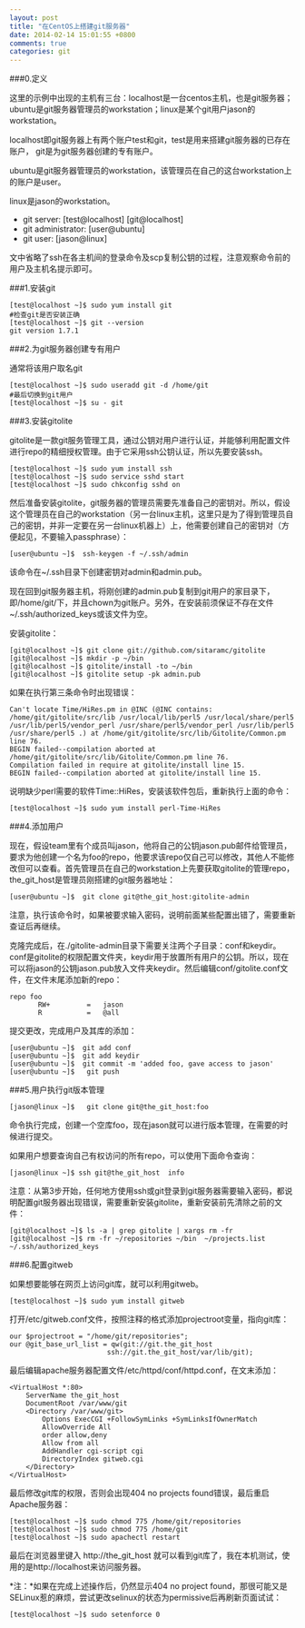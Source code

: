 ```yaml
---
layout: post
title: "在CentOS上搭建git服务器"
date: 2014-02-14 15:01:55 +0800
comments: true
categories: git
---
```


###0.定义

这里的示例中出现的主机有三台：localhost是一台centos主机，也是git服务器；ubuntu是git服务器管理员的workstation；linux是某个git用户jason的workstation。
  
localhost即git服务器上有两个账户test和git，test是用来搭建git服务器的已存在账户，
git是为git服务器创建的专有账户。

ubuntu是git服务器管理员的workstation，该管理员在自己的这台workstation上的账户是user。

linux是jason的workstation。

* git server:                 [test@localhost]     [git@localhost]
* git administrator:      [user@ubuntu]
* git user:                    [jason@linux]

文中省略了ssh在各主机间的登录命令及scp复制公钥的过程，注意观察命令前的用户及主机名提示即可。

<!-- more -->

###1.安装git

	[test@localhost ~]$ sudo yum install git
	#检查git是否安装正确
	[test@localhost ~]$ git --version
	git version 1.7.1

###2.为git服务器创建专有用户

通常将该用户取名git

	[test@localhost ~]$ sudo useradd git -d /home/git
	#最后切换到git用户
	[test@localhost ~]$ su - git
	
###3.安装gitolite

gitolite是一款git服务管理工具，通过公钥对用户进行认证，并能够利用配置文件进行repo的精细授权管理。由于它采用ssh公钥认证，所以先要安装ssh。

	[test@localhost ~]$ sudo yum install ssh
	[test@localhost ~]$ sudo service sshd start
	[test@localhost ~]$ sudo chkconfig sshd on

然后准备安装gitolite，git服务器的管理员需要先准备自己的密钥对。所以，假设这个管理员在自己的workstation（另一台linux主机，这里只是为了得到管理员自己的密钥，并非一定要在另一台linux机器上）上，他需要创建自己的密钥对（方便起见，不要输入passphrase）：

	[user@ubuntu ~]$  ssh-keygen -f ~/.ssh/admin
	
该命令在~/.ssh目录下创建密钥对admin和admin.pub。

现在回到git服务器主机，将刚创建的admin.pub复制到git用户的家目录下，即/home/git/下，并且chown为git账户。另外，在安装前须保证不存在文件~/.ssh/authorized_keys或该文件为空。

安装gitolite：
	
	[git@localhost ~]$ git clone git://github.com/sitaramc/gitolite
	[git@localhost ~]$ mkdir -p ~/bin
	[git@localhost ~]$ gitolite/install -to ~/bin
	[git@localhost ~]$ gitolite setup -pk admin.pub

如果在执行第三条命令时出现错误：

	Can't locate Time/HiRes.pm in @INC (@INC contains: /home/git/gitolite/src/lib /usr/local/lib/perl5 /usr/local/share/perl5 /usr/lib/perl5/vendor_perl /usr/share/perl5/vendor_perl /usr/lib/perl5 /usr/share/perl5 .) at /home/git/gitolite/src/lib/Gitolite/Common.pm line 76.
	BEGIN failed--compilation aborted at /home/git/gitolite/src/lib/Gitolite/Common.pm line 76.
	Compilation failed in require at gitolite/install line 15.
	BEGIN failed--compilation aborted at gitolite/install line 15.
    
说明缺少perl需要的软件Time::HiRes，安装该软件包后，重新执行上面的命令：

	[test@localhost ~]$ sudo yum install perl-Time-HiRes

###4.添加用户

现在，假设team里有个成员叫jason，他将自己的公钥jason.pub邮件给管理员，要求为他创建一个名为foo的repo，他要求该repo仅自己可以修改，其他人不能修改但可以查看。首先管理员在自己的workstation上先要获取gitolite的管理repo，the_git_host是管理员刚搭建的git服务器地址：

	[user@ubuntu ~]$  git clone git@the_git_host:gitolite-admin
   
注意，执行该命令时，如果被要求输入密码，说明前面某些配置出错了，需要重新查证后再继续。

克隆完成后，在./gitolite-admin目录下需要关注两个子目录：conf和keydir。conf是gitolite的权限配置文件夹，keydir用于放置所有用户的公钥。所以，现在可以将jason的公钥jason.pub放入文件夹keydir。然后编辑conf/gitolite.conf文件，在文件末尾添加新的repo：

	repo foo
           RW+         =   jason
           R           =   @all

提交更改，完成用户及其库的添加：

	[user@ubuntu ~]$  git add conf
	[user@ubuntu ~]$  git add keydir
	[user@ubuntu ~]$  git commit -m 'added foo, gave access to jason'
	[user@ubuntu ~]$   git push

###5.用户执行git版本管理

	[jason@linux ~]$   git clone git@the_git_host:foo

命令执行完成，创建一个空库foo，现在jason就可以进行版本管理，在需要的时候进行提交。

如果用户想要查询自己有权访问的所有repo，可以使用下面命令查询：

	[jason@linux ~]$ ssh git@the_git_host  info

注意：从第3步开始，任何地方使用ssh或git登录到git服务器需要输入密码，都说明配置git服务器出现错误，需要重新安装gitolite，重新安装前先清除之前的文件：

	[git@localhost ~]$ ls -a | grep gitolite | xargs rm -fr
	[git@localhost ~]$ rm -fr ~/repositories ~/bin  ~/projects.list ~/.ssh/authorized_keys

###6.配置gitweb

如果想要能够在网页上访问git库，就可以利用gitweb。

	[test@localhost ~]$ sudo yum install gitweb

打开/etc/gitweb.conf文件，按照注释的格式添加projectroot变量，指向git库：

	our $projectroot = "/home/git/repositories";
	our @git_base_url_list = qw(git://git.the_git_host
                            ssh://git.the_git_host/var/lib/git);

最后编辑apache服务器配置文件/etc/httpd/conf/httpd.conf，在文末添加：

	<VirtualHost *:80>
	    ServerName the_git_host
	    DocumentRoot /var/www/git
	    <Directory /var/www/git>
	        Options ExecCGI +FollowSymLinks +SymLinksIfOwnerMatch
	        AllowOverride All
	        order allow,deny
	        Allow from all
	        AddHandler cgi-script cgi
	        DirectoryIndex gitweb.cgi
	    </Directory>
	</VirtualHost>

最后修改git库的权限，否则会出现404 no projects found错误，最后重启Apache服务器：

	[test@localhost ~]$ sudo chmod 775 /home/git/repositories
	[test@localhost ~]$ sudo chmod 775 /home/git
	[test@localhost ~]$ sudo apachectl restart

最后在浏览器里键入 http://the_git_host 就可以看到git库了，我在本机测试，使用的是http://localhost来访问服务器。

*注：*如果在完成上述操作后，仍然显示404 no project found，那很可能又是SELinux惹的麻烦，尝试更改selinux的状态为permissive后再刷新页面试试：

	[test@localhost ~]$ sudo setenforce 0